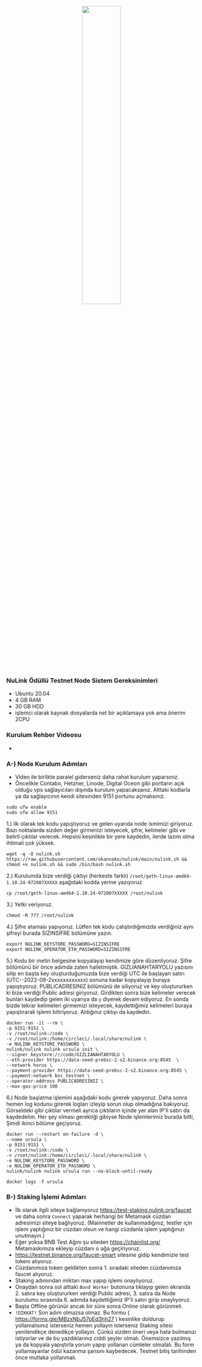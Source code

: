 <p align="center">  
  <a ><img src="https://user-images.githubusercontent.com/73176377/192120292-a2d37748-1d5f-4ec9-9048-057951911801.png"
width=45%
</p>

### NuLink Ödüllü Testnet Node Sistem Gereksinimleri
 - Ubuntu 20.04
 - 4 GB RAM
 - 30 GB HDD
 - işlemci olarak kaynak dosyalarda net bir açıklamaya yok ama önerim 2CPU
 
### Kurulum Rehber Videosu
 - 
 
### A-) Node Kurulum Adımları
- Video ile birlikte paralel giderseniz daha rahat kurulum yaparsınız.
- Öncelikle Contabo, Hetzner, Linode, Digital Oceon gibi portların açık olduğu vps sağlayıcıları dışında kurulum yapacaksanız. Alttaki kodlarla ya da sağlayıcının kendi sitesinden 9151 portunu açmalısınız.
```
sudo ufw enable
sudo ufw allow 9151
```

1.) ilk olarak tek kodu yapıştıyoruz ve gelen uyarıda node ismimizi giriyoruz. Bazı noktalarda sizden değer girmenizi isteyecek, şifre, kelimeler gibi ve belirli çıktılar verecek. Hepsini kesinlikle bir yere kaydedin, ilerde lazım olma ihtimali çok yüksek.
```
wget -q -O nulink.sh https://raw.githubusercontent.com/okannako/nulink/main/nulink.sh && chmod +x nulink.sh && sudo /bin/bash nulink.sh
```

2.) Kurulumda bize verdiği çıktıyı (herkeste farklı) ``/root/geth-linux-amd64-1.10.24-972007XXXXX`` aşağıdaki kodda yerine yazıyoruz
```
cp /root/geth-linux-amd64-1.10.24-972007XXXXX /root/nulink
```

3.) Yetki veriyoruz.
```
chmod -R 777 /root/nulink
```

4.) Şifre ataması yapıyoruz. Lütfen tek kodu çalıştırdığımızda verdiğiniz aynı şifreyi burada SIZINSIFRE bölümüne yazın.
```
export NULINK_KEYSTORE_PASSWORD=SIZINSIFRE
export NULINK_OPERATOR_ETH_PASSWORD=SIZINSIFRE
```

5.) Kodu bir metin belgesine kopyalayıp kendimize göre düzenliyoruz. Şifre bölümünü bir önce adımda zaten halletmiştik. GIZLIANAHTARYOLU yazısını silip en başta key oluşturduğumuzda bize verdiği UTC ile başlayan satırı (UTC--2022-09-2xxxxxxxxxxxx) sonuna kadar kopyalayıp buraya yapıştıyoruz. PUBLICADRESINIZ bölümünü de siliyoruz ve key oluştururken ki bize verdiği Public adresi giriyoruz. Girdikten sonra bize kelimeler verecek bunları kaydedip gelen iki uyarıya da `y` diyerek devam ediyoruz. En sonda bizde tekrar kelimeleri girmemizi isteyecek, kaydettiğimiz kelimeleri buraya yapıştırarak işlemi bitiriyoruz. Aldığınız çıktıyı da kaydedin.
```
docker run -it --rm \
-p 9151:9151 \
-v /root/nulink:/code \
-v /root/nulink:/home/circleci/.local/share/nulink \
-e NULINK_KEYSTORE_PASSWORD \
nulink/nulink nulink ursula init \
--signer keystore:///code/GIZLIANAHTARYOLU \
--eth-provider https://data-seed-prebsc-2-s2.binance.org:8545  \
--network horus \
--payment-provider https://data-seed-prebsc-2-s2.binance.org:8545 \
--payment-network bsc_testnet \
--operator-address PUBLICADRESINIZ \
--max-gas-price 100
```

6.) Node başlatma işlemini aşağıdaki kodu girerek yapıyoruz. Daha sonra hemen log kodunu girerek logları izleyip sorun olup olmadığına bakıyoruz. Görseldeki gibi çıktılar vermeli ayrıca çıktıların içinde yer alan IP'li satırı da kaydedelim. Her şey olması gerektiği gibiyse Node işlemlerimiz burada bitti, Şimdi ikinci bölüme geçiyoruz.
```
docker run --restart on-failure -d \
--name ursula \
-p 9151:9151 \
-v /root/nulink:/code \
-v /root/nulink:/home/circleci/.local/share/nulink \
-e NULINK_KEYSTORE_PASSWORD \
-e NULINK_OPERATOR_ETH_PASSWORD \
nulink/nulink nulink ursula run --no-block-until-ready
```
```
docker logs -f ursula
```

### B-) Staking İşlemi Adımları
 - İlk olarak ilgili siteye bağlanıyoruz https://test-staking.nulink.org/faucet ve daha sonra ``Connect`` yaparak herhangi bir Metamask cüzdan adresimizi siteye bağlıyoruz. (Mainnetler de kullanmadığınız, testler için işlem yaptığınız bir cüzdan olsun ve hangi cüzdanla işlem yaptığınızı unutmayın.)
 - Eğer yoksa BNB Test Ağını şu siteden https://chainlist.org/ Metamaskımıza ekleyip cüzdanı o ağa geçiriyoruz. 
 - https://testnet.binance.org/faucet-smart sitesine gidip kendimizie test tokenı alıyoruz.
 - Cüzdanımıza token geldikten sonra 1. sıradaki siteden cüzdanımıza faucet alıyoruz.
 - Staking adımından miktarı max yapıp işlemi onaylıyoruz. 
 - Onaydan sonra sol alttaki ``Bond Worker`` butonuna tıklayıp gelen ekranda 2. satıra key oluştururken verdiği Public adresi, 3. satıra da Node kurulumu sırasında 6. adımda kaydettiğimiz IP'li satırı girip onaylıyoruz.
 - Başta Offline görünür ancak bir süre sonra Online olarak görünmeli.
 - ``!DİKKAT!`` Son adım olmazsa olmaz. Bu formu ( https://forms.gle/MBzxNbJ57pEd3hh27 ) kesinlike doldurup yollamalısınız isterseniz hemen yollayın isterseniz Staking sitesi yenilendikçe denedikçe yollayın. Çünkü sizden öneri veya hata bulmanızı istiyorlar ve de bu yazdıklarınız ciddi şeyler olmalı. Önemsizce yazılmış ya da kopyala yapıştırla yorum yapıp yollanan cümleler olmalalı. Bu form yollamayanlar ödül kazanma şansını kaybedecek. Testnet bitiş tarihinden önce mutlaka yollanmalı.
